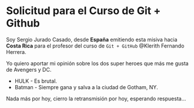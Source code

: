 # Solicitud para el Curso de Git + Github

Soy Sergio Jurado Casado, desde **España** emitiendo esta misiva hacia **Costa Rica** para el profesor del curso de `Git + GitHub` @Klerith Fernando Herrera.

Yo quiero aportar mi opinión sobre los dos super heroes que más me gusta de Avengers y DC.

* HULK - Es brutal.
* Batman - Siempre gana y salva a la ciudad de Gotham, NY.

Nada más por hoy, cierro la retransmisión por hoy, esperando respuesta...

